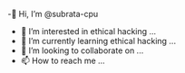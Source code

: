 -👋 Hi, I’m @subrata-cpu
- 👀 I’m interested in ethical hacking ...
- 🌱 I’m currently learning ethical hacking ...
- 💞️ I’m looking to collaborate on ...
- 📫 How to reach me ...

<!---
subrata-cpu/subrata-cpu is a ✨ special ✨ repository because its `README.md` (this file) appears on your GitHub profile.
You can click the Preview link to take a look at your changes.
--->
